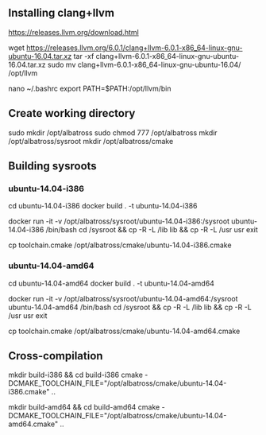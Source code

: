
## Installing clang+llvm

https://releases.llvm.org/download.html

wget https://releases.llvm.org/6.0.1/clang+llvm-6.0.1-x86_64-linux-gnu-ubuntu-16.04.tar.xz
tar -xf clang+llvm-6.0.1-x86_64-linux-gnu-ubuntu-16.04.tar.xz
sudo mv clang+llvm-6.0.1-x86_64-linux-gnu-ubuntu-16.04/ /opt/llvm

nano ~/.bashrc
export PATH=$PATH:/opt/llvm/bin

## Create working directory

sudo mkdir /opt/albatross
sudo chmod 777 /opt/albatross
mkdir /opt/albatross/sysroot
mkdir /opt/albatross/cmake

## Building sysroots

### ubuntu-14.04-i386

cd ubuntu-14.04-i386
docker build . -t ubuntu-14.04-i386

docker run -it -v /opt/albatross/sysroot/ubuntu-14.04-i386:/sysroot ubuntu-14.04-i386 /bin/bash
cd /sysroot && cp -R -L /lib lib && cp -R -L /usr usr
exit

cp toolchain.cmake /opt/albatross/cmake/ubuntu-14.04-i386.cmake

### ubuntu-14.04-amd64

cd ubuntu-14.04-amd64
docker build . -t ubuntu-14.04-amd64

docker run -it -v /opt/albatross/sysroot/ubuntu-14.04-amd64:/sysroot ubuntu-14.04-amd64 /bin/bash
cd /sysroot && cp -R -L /lib lib && cp -R -L /usr usr
exit

cp toolchain.cmake /opt/albatross/cmake/ubuntu-14.04-amd64.cmake

## Cross-compilation

mkdir build-i386 && cd build-i386
cmake -DCMAKE_TOOLCHAIN_FILE="/opt/albatross/cmake/ubuntu-14.04-i386.cmake" ..

mkdir build-amd64 && cd build-amd64
cmake -DCMAKE_TOOLCHAIN_FILE="/opt/albatross/cmake/ubuntu-14.04-amd64.cmake" ..
